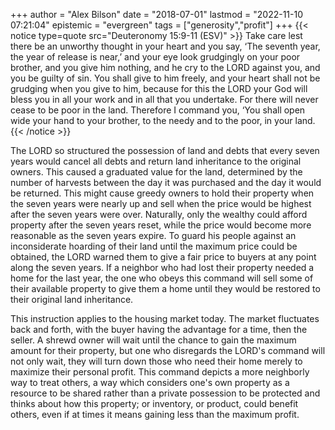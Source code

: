 +++
author = "Alex Bilson"
date = "2018-07-01"
lastmod = "2022-11-10 07:21:04"
epistemic = "evergreen"
tags = ["generosity","profit"]
+++
{{< notice type=quote src="Deuteronomy 15:9-11 (ESV)" >}}
Take care lest there be an unworthy thought in your heart and you say, ‘The seventh year, the year of release is near,’ and your eye look grudgingly on your poor brother, and you give him nothing, and he cry to the LORD against you, and you be guilty of sin. You shall give to him freely, and your heart shall not be grudging when you give to him, because for this the LORD your God will bless you in all your work and in all that you undertake. For there will never cease to be poor in the land. Therefore I command you, ‘You shall open wide your hand to your brother, to the needy and to the poor, in your land.
{{< /notice >}}

The LORD so structured the possession of land and debts that every seven years would cancel all debts and return land inheritance to the original owners. This caused a graduated value for the land, determined by the number of harvests between the day it was purchased and the day it would be returned. This might cause greedy owners to hold their property when the seven years were nearly up and sell when the price would be highest after the seven years were over. Naturally, only the wealthy could afford property after the seven years reset, while the price would become more reasonable as the seven years expire. To guard his people against an inconsiderate hoarding of their land until the maximum price could be obtained, the LORD warned them to give a fair price to buyers at any point along the seven years. If a neighbor who had lost their property needed a home for the last year, the one who obeys this command will sell some of their available property to give them a home until they would be restored to their original land inheritance.

This instruction applies to the housing market today. The market fluctuates back and forth, with the buyer having the advantage for a time, then the seller. A shrewd owner will wait until the chance to gain the maximum amount for their property, but one who disregards the LORD's command will not only wait, they will turn down those who need their home merely to maximize their personal profit. This command depicts a more neighborly way to treat others, a way which considers one's own property as a resource to be shared rather than a private possession to be protected and thinks about how this property; or inventory, or product, could benefit others, even if at times it means gaining less than the maximum profit.
